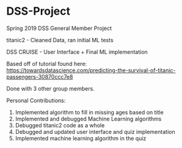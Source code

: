 # DSS-Project
Spring 2019 DSS General Member Project

titanic2 - Cleaned Data, ran initial ML tests

DSS CRUISE - User Interface + Final ML implementation

Based off of tutorial found here: https://towardsdatascience.com/predicting-the-survival-of-titanic-passengers-30870ccc7e8

Done with 3 other group members.

Personal Contributions:
1) Implemented algorithm to fill in missing ages based on title
2) Implemented and debugged Machine Learning algorithms
3) Debugged titanic2 code as a whole
4) Debugged and updated user interface and quiz implementation
5) Implemented machine learning algorithm in the quiz
